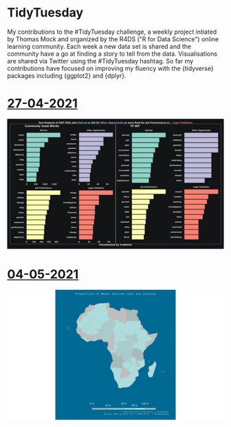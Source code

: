 # TidyTuesday

My contributions to the #TidyTuesday challenge, a weekly project intiated by Thomas Mock and organized by the R4DS ("R for Data Science") online learning community.
Each week a new data set is shared and the community have a go at finding a story to tell from the data. Visualisations are shared via Twitter using the #TidyTuesday hashtag.
So far my contributions have focused on improving my fluency with the {tidyverse} packages including {ggplot2} and {dplyr}.

# [27-04-2021](https://github.com/un-etudiant/TidyTuesday/tree/master/2021-04-27/)
![S&P CEO CEO Departures](2021-04-27/ceoplot.png)

# [04-05-2021](https://github.com/un-etudiant/TidyTuesday/tree/master/2021-05-04/)
![S&P CEO CEO Departures](2021-05-04/watersources.png)


